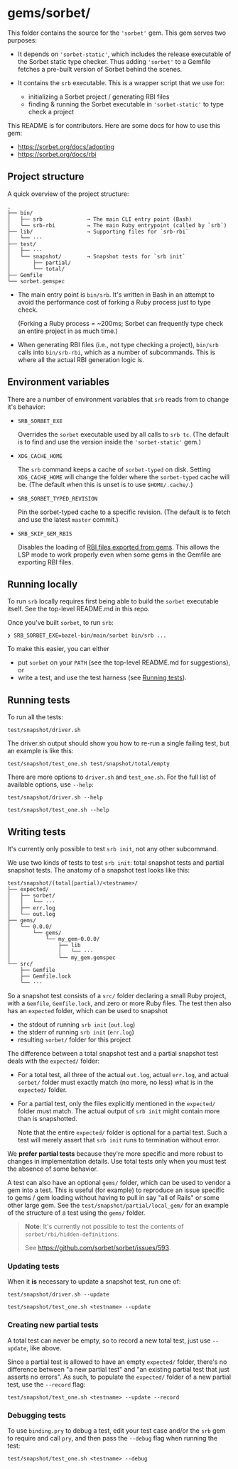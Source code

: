 # gems/sorbet/

This folder contains the source for the `'sorbet'` gem. This gem serves two
purposes:

- It depends on `'sorbet-static'`, which includes the release executable of the
  Sorbet static type checker. Thus adding `'sorbet'` to a Gemfile fetches a
  pre-built version of Sorbet behind the scenes.

- It contains the `srb` executable. This is a wrapper script that we use for:

  - initializing a Sorbet project / generating RBI files
  - finding & running the Sorbet executable in `'sorbet-static'` to type check a
    project

This README is for contributors. Here are some docs for how to use this gem:

- <https://sorbet.org/docs/adopting>
- <https://sorbet.org/docs/rbi>


## Project structure

A quick overview of the project structure:

```
.
├── bin/
│   ├── srb              → The main CLI entry point (Bash)
│   └── srb-rbi          → The main Ruby entrypoint (called by `srb`)
├── lib/                 → Supporting files for `srb-rbi`
│   └── ···
├── test/
│   ├── ···
│   └── snapshot/        → Snapshot tests for `srb init`
│       ├── partial/
│       └── total/
├── Gemfile
└── sorbet.gemspec
```

- The main entry point is `bin/srb`. It's written in Bash in an attempt to avoid
  the performance cost of forking a Ruby process just to type check.

  (Forking a Ruby process = ~200ms; Sorbet can frequently type check an entire
  project in as much time.)

- When generating RBI files (i.e., not type checking a project), `bin/srb` calls
  into `bin/srb-rbi`, which as a number of subcommands. This is where all the
  actual RBI generation logic is.


## Environment variables

There are a number of environment variables that `srb` reads from to change it's
behavior:

- `SRB_SORBET_EXE`

  Overrides the `sorbet` executable used by all calls to `srb tc`.
  (The default is to find and use the version inside the `'sorbet-static'` gem.)

- `XDG_CACHE_HOME`

  The `srb` command keeps a cache of `sorbet-typed` on disk. Setting
  `XDG_CACHE_HOME` will change the folder where the `sorbet-typed` cache will
  be. (The default when this is unset is to use `$HOME/.cache/`.)

- `SRB_SORBET_TYPED_REVISION`

  Pin the sorbet-typed cache to a specific revision. (The default is to fetch
  and use the latest `master` commit.)

- `SRB_SKIP_GEM_RBIS`

  Disables the loading of
  [RBI files exported from gems](https://sorbet.org/docs/rbi#rbis-within-gems).
  This allows the LSP mode to work properly even when some gems in the Gemfile
  are exporting RBI files.

## Running locally

To run `srb` locally requires first being able to build the `sorbet` executable
itself. See the top-level README.md in this repo.

Once you've built `sorbet`, to run `srb`:

```
❯ SRB_SORBET_EXE=bazel-bin/main/sorbet bin/srb ...
```

To make this easier, you can either

- put `sorbet` on your `PATH` (see the top-level README.md for suggestions), or
- write a test, and use the test harness (see [Running tests](#running-tests)).


## Running tests

To run all the tests:

```
test/snapshot/driver.sh
```

The driver.sh output should show you how to re-run a single failing test, but an
example is like this:

```
test/snapshot/test_one.sh test/snapshot/total/empty
```

There are more options to `driver.sh` and `test_one.sh`. For the full list of
available options, use `--help`:

```
test/snapshot/driver.sh --help

test/snapshot/test_one.sh --help
```


## Writing tests

It's currently only possible to test `srb init`, not any other subcommand.

We use two kinds of tests to test `srb init`: total snapshot tests and partial
snapshot tests. The anatomy of a snapshot test looks like this:

```
test/snapshot/(total|partial)/<testname>/
├── expected/
│   ├── sorbet/
│   │   └── ···
│   ├── err.log
│   └── out.log
├── gems/
│   └── 0.0.0/
│       └── gems/
│           └── my_gem-0.0.0/
│               ├── lib
│               │   └── ···
│               └── my_gem.gemspec
└── src/
    ├── Gemfile
    ├── Gemfile.lock
    └── ···
```

So a snapshot test consists of a `src/` folder declaring a small Ruby project,
with a `Gemfile`, `Gemfile.lock`, and zero or more Ruby files. The test then
also has an `expected` folder, which can be used to snapshot

- the stdout of running `srb init` (`out.log`)
- the stderr of running `srb init` (`err.log`)
- resulting `sorbet/` folder for this project

The difference between a total snapshot test and a partial snapshot test deals
with the `expected/` folder:

- For a total test, all three of the actual `out.log`, actual `err.log`, and
  actual `sorbet/` folder must exactly match (no more, no less) what is in the
  `expected/` folder.

- For a partial test, only the files explicitly mentioned in the `expected/`
  folder must match. The actual output of `srb init` might contain more than is
  snapshotted.

  Note that the entire `expected/` folder is optional for a partial test. Such a
  test will merely assert that `srb init` runs to termination without error.

We **prefer partial tests** because they're more specific and more robust to
changes in implementation details. Use total tests only when you must test the
absence of some behavior.

A test can also have an optional `gems/` folder, which can be used to vendor a
gem into a test. This is useful (for example) to reproduce an issue specific to
gems / gem loading without having to pull in say "all of Rails" or some other
large gem. See the `test/snapshot/partial/local_gem/` for an example of the structure
of a test using the `gems/` folder.

> **Note**: It's currently not possible to test the contents of
> `sorbet/rbi/hidden-definitions`.
>
> See <https://github.com/sorbet/sorbet/issues/593>.

### Updating tests

When it **is** necessary to update a snapshot test, run one of:

```
test/snapshot/driver.sh --update

test/snapshot/test_one.sh <testname> --update
```

### Creating new partial tests

A total test can never be empty, so to record a new total test, just use
`--update`, like above.

Since a partial test is allowed to have an empty `expected/` folder, there's no
difference between "a new partial test" and "an existing partial test that just
asserts no errors". As such, to populate the `expected/` folder of a new partial
test, use the `--record` flag:

```
test/snapshot/test_one.sh <testname> --update --record
```

### Debugging tests

To use `binding.pry` to debug a test, edit your test case and/or the `srb` gem
to require and call `pry`, and then pass the `--debug` flag when running the
test:

```
test/snapshot/test_one.sh <testname> --debug
```
